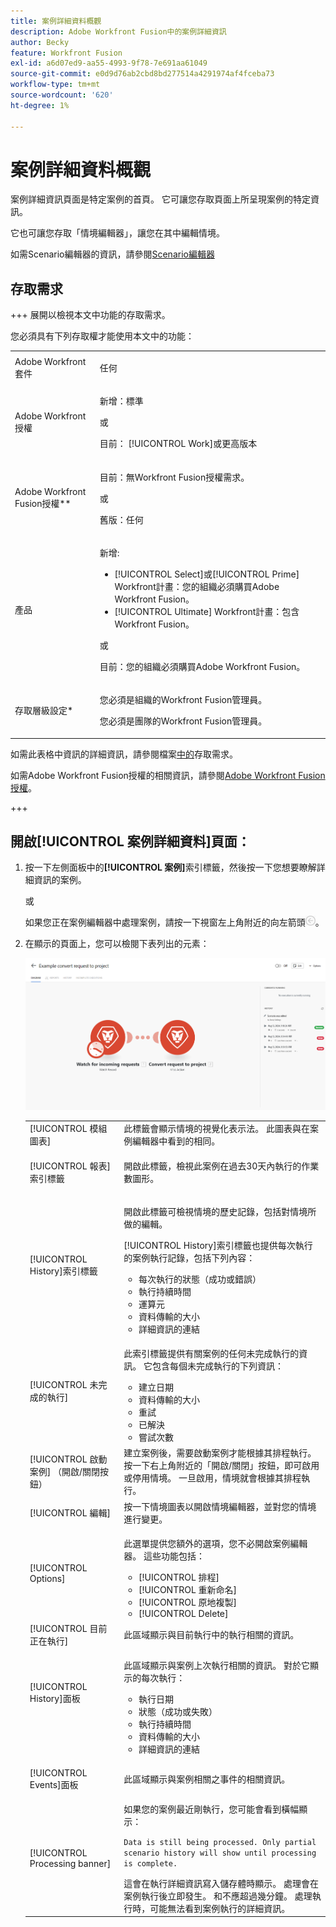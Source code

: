 ```yaml
---
title: 案例詳細資料概觀
description: Adobe Workfront Fusion中的案例詳細資訊
author: Becky
feature: Workfront Fusion
exl-id: a6d07ed9-aa55-4993-9f78-7e691aa61049
source-git-commit: e0d9d76ab2cbd8bd277514a4291974af4fceba73
workflow-type: tm+mt
source-wordcount: '620'
ht-degree: 1%

---
```


# 案例詳細資料概觀

案例詳細資訊頁面是特定案例的首頁。 它可讓您存取頁面上所呈現案例的特定資訊。

它也可讓您存取「情境編輯器」，讓您在其中編輯情境。

如需Scenario編輯器的資訊，請參閱[Scenario編輯器](/help/workfront-fusion/get-started-with-fusion/navigate-fusion/scenario-editor.md)

## 存取需求

+++ 展開以檢視本文中功能的存取需求。

您必須具有下列存取權才能使用本文中的功能：

<table style="table-layout:auto">
 <col> 
 <col> 
 <tbody> 
  <tr> 
   <td role="rowheader">Adobe Workfront套件</td> 
   <td> <p>任何</p> </td> 
  </tr> 
  <tr data-mc-conditions=""> 
   <td role="rowheader">Adobe Workfront授權</td> 
   <td> <p>新增：標準</p><p>或</p><p>目前： [!UICONTROL Work]或更高版本</p> </td> 
  </tr> 
  <tr> 
   <td role="rowheader">Adobe Workfront Fusion授權**</td> 
   <td>
   <p>目前：無Workfront Fusion授權需求。</p>
   <p>或</p>
   <p>舊版：任何 </p>
   </td> 
  </tr> 
  <tr> 
   <td role="rowheader">產品</td> 
   <td>
   <p>新增:</p> <ul><li>[!UICONTROL Select]或[!UICONTROL Prime] Workfront計畫：您的組織必須購買Adobe Workfront Fusion。</li><li>[!UICONTROL Ultimate] Workfront計畫：包含Workfront Fusion。</li></ul>
   <p>或</p>
   <p>目前：您的組織必須購買Adobe Workfront Fusion。</p>
   </td> 
  </tr>
  <tr data-mc-conditions=""> 
   <td role="rowheader">存取層級設定*</td> 
   <td> 
     <p>您必須是組織的Workfront Fusion管理員。</p>
     <p>您必須是團隊的Workfront Fusion管理員。</p>
   </td> 
  </tr> 
   </td> 
  </tr> 
 </tbody> 
</table>

如需此表格中資訊的詳細資訊，請參閱檔案[中的](/help/workfront-fusion/references/licenses-and-roles/access-level-requirements-in-documentation.md)存取需求。

如需Adobe Workfront Fusion授權的相關資訊，請參閱[Adobe Workfront Fusion授權](/help/workfront-fusion/set-up-and-manage-workfront-fusion/licensing-operations-overview/license-automation-vs-integration.md)。

+++

## 開啟[!UICONTROL 案例詳細資料]頁面：

1. 按一下左側面板中的&#x200B;**[!UICONTROL 案例]**&#x200B;索引標籤，然後按一下您想要瞭解詳細資訊的案例。

   或

   如果您正在案例編輯器中處理案例，請按一下視窗左上角附近的向左箭頭![結束編輯箭頭](assets/exit-editing-arrow.png)。

1. 在顯示的頁面上，您可以檢閱下表列出的元素：

   ![案例詳細資料](assets/scenario-detail-350x207.png)

   <table style="table-layout:auto"> 
    <col> 
    <col> 
    <tbody> 
     <tr> 
      <td role="rowheader">[!UICONTROL 模組圖表] </td> 
      <td>此標籤會顯示情境的視覺化表示法。 此圖表與在案例編輯器中看到的相同。</td> 
     </tr> 
     <tr> 
      <td role="rowheader">[!UICONTROL 報表]索引標籤 </td> 
      <td> <p>開啟此標籤，檢視此案例在過去30天內執行的作業數圖形。</p>  </td> 
     </tr> 
     <tr> 
      <td role="rowheader">[!UICONTROL History]索引標籤 </td> 
      <td> <p>開啟此標籤可檢視情境的歷史記錄，包括對情境所做的編輯。 </p> <p>[!UICONTROL History]索引標籤也提供每次執行的案例執行記錄，包括下列內容：</p> 
       <ul> 
        <li>每次執行的狀態（成功或錯誤）</li> 
        <li>執行持續時間</li> 
        <li>運算元</li> 
        <li>資料傳輸的大小</li> 
        <li>詳細資訊的連結</li> 
       </ul> </td> 
     </tr> 
     <tr> 
      <td role="rowheader">[!UICONTROL 未完成的執行]</td> 
      <td> <p>此索引標籤提供有關案例的任何未完成執行的資訊。 它包含每個未完成執行的下列資訊：</p> 
       <ul> 
        <li>建立日期</li> 
        <li>資料傳輸的大小</li> 
        <li>重試</li> 
        <li>已解決</li> 
        <li>嘗試次數</li> 
       </ul> </td> 
     </tr> 
     <tr> 
      <td role="rowheader">[!UICONTROL 啟動案例] （開啟/關閉按鈕）</td> 
      <td>建立案例後，需要啟動案例才能根據其排程執行。 按一下右上角附近的「開啟/關閉」按鈕，即可啟用或停用情境。 一旦啟用，情境就會根據其排程執行。</td> 
     </tr> 
     <tr> 
      <td role="rowheader">[!UICONTROL 編輯]</td> 
      <td>按一下情境圖表以開啟情境編輯器，並對您的情境進行變更。</td> 
     </tr> 
     <tr> 
      <td role="rowheader">[!UICONTROL Options]</td> 
      <td> <p>此選單提供您額外的選項，您不必開啟案例編輯器。 這些功能包括：</p> 
       <ul> 
        <li>[!UICONTROL 排程]</li> 
        <li>[!UICONTROL 重新命名]</li> 
        <li>[!UICONTROL 原地複製]</li> 
        <li>[!UICONTROL Delete]</li> 
       </ul> </td> 
     </tr> 
     <tr> 
      <td role="rowheader">[!UICONTROL 目前正在執行]</td> 
      <td>此區域顯示與目前執行中的執行相關的資訊。</td> 
     </tr> 
     <tr> 
      <td role="rowheader"> <p>[!UICONTROL History]面板</p> <p> </p> </td> 
      <td> <p>此區域顯示與案例上次執行相關的資訊。 對於它顯示的每次執行：</p> 
       <ul> 
        <li>執行日期</li> 
        <li>狀態（成功或失敗）</li> 
        <li>執行持續時間</li> 
        <li>資料傳輸的大小</li> 
        <li>詳細資訊的連結</li> 
       </ul> </td> 
     </tr> 
         <tr> 
      <td role="rowheader"> <p>[!UICONTROL Events]面板</p>  </td> 
      <td>此區域顯示與案例相關之事件的相關資訊。  </td> 
     </tr> 
     <tr> 
      <td role="rowheader"> <p>[!UICONTROL Processing banner]</p>  </td>

   <td>如果您的案例最近剛執行，您可能會看到橫幅顯示：<p><code>Data is still being processed. Only partial scenario history will show until processing is complete.</code></p>這會在執行詳細資訊寫入儲存體時顯示。 處理會在案例執行後立即發生。 和不應超過幾分鐘。 處理執行時，可能無法看到案例執行的詳細資訊。</td> 
     </tr> 
    </tbody> 
   </table>
